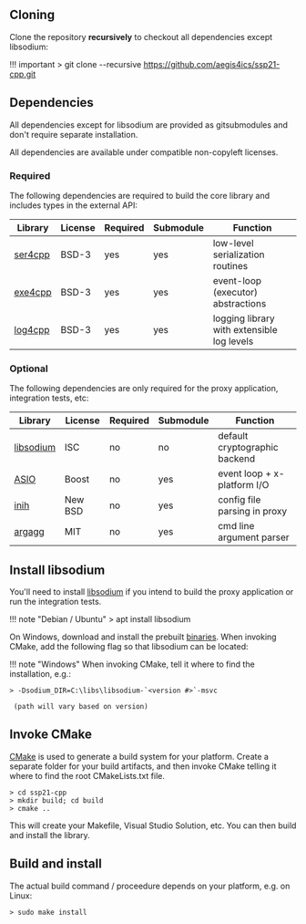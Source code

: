 ## Cloning

Clone the repository **recursively** to checkout all dependencies except libsodium:

!!! important
    > git clone --recursive https://github.com/aegis4ics/ssp21-cpp.git

## Dependencies

All dependencies except for libsodium are provided as gitsubmodules and don't require separate installation.

All dependencies are available under compatible non-copyleft licenses.

### Required

The following dependencies are required to build the core library and includes types in the external API:

| Library                                            |  License  | Required  | Submodule  | Function                                                         |
|----------------------------------------------------|-----------|-----------|------------|------------------------------------------------------------------|
| [ser4cpp](https://github.com/automatak/ser4cpp)    |  BSD-3    | yes       | yes        | low-level serialization routines                                 |
| [exe4cpp](https://github.com/automatak/exe4cpp)    |  BSD-3    | yes       | yes        | event-loop (executor) abstractions                               |
| [log4cpp](https://github.com/automatak/log4cpp)    |  BSD-3    | yes       | yes        | logging library with extensible log levels                       |

### Optional

The following dependencies are only required for the proxy application, integration tests, etc:

| Library                                            |  License  | Required  | Submodule  | Function                                                         |
|----------------------------------------------------|-----------|-----------|------------|------------------------------------------------------------------|
| [libsodium](https://download.libsodium.org/doc/)   |  ISC      | no        | no         | default cryptographic backend                                    |
| [ASIO](https://think-async.com/Asio/)              |  Boost    | no        | yes        | event loop + x-platform I/O                                      |
| [inih](https://github.com/benhoyt/inih)            |  New BSD  | no        | yes        | config file parsing in proxy                                     |
| [argagg](https://github.com/vietjtnguyen/argagg)   |  MIT      | no        | yes        | cmd line argument parser                                         |

## Install libsodium

You'll need to install [libsodium](https://download.libsodium.org/doc/) if you intend to build the proxy application
or run the integration tests.

!!! note "Debian / Ubuntu"
    > apt install libsodium

On Windows, download and install the prebuilt [binaries](https://download.libsodium.org/libsodium/releases/). When invoking CMake,
add the following flag so that libsodium can be located:

!!! note "Windows"
    When invoking CMake, tell it where to find the installation, e.g.:

    > -Dsodium_DIR=C:\libs\libsodium-`<version #>`-msvc

	 (path will vary based on version)

## Invoke CMake

[CMake](https://cmake.org/) is used to generate a build system for your platform. Create a separate folder for your build artifacts,
and then invoke CMake telling it where to find the root CMakeLists.txt file.

```
> cd ssp21-cpp
> mkdir build; cd build
> cmake .. 
```

This will create your Makefile, Visual Studio Solution, etc. You can then build and install the library.

## Build and install

The actual build command / proceedure depends on your platform, e.g. on Linux:

```
> sudo make install
```

